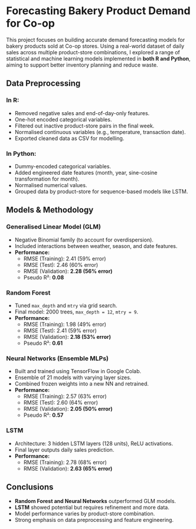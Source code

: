 # Forecasting Bakery Product Demand for Co-op

This project focuses on building accurate demand forecasting models for bakery products sold at Co-op stores. Using a real-world dataset of daily sales across multiple product-store combinations, I explored a range of statistical and machine learning models implemented in **both R and Python**, aiming to support better inventory planning and reduce waste.

## Data Preprocessing

### In R:
- Removed negative sales and end-of-day-only features.
- One-hot encoded categorical variables.
- Filtered out inactive product-store pairs in the final week.
- Normalised continuous variables (e.g., temperature, transaction date).
- Exported cleaned data as CSV for modelling.

### In Python:
- Dummy-encoded categorical variables.
- Added engineered date features (month, year, sine-cosine transformation for month).
- Normalised numerical values.
- Grouped data by product-store for sequence-based models like LSTM.

## Models & Methodology

### Generalised Linear Model (GLM)
- Negative Binomial family (to account for overdispersion).
- Included interactions between weather, season, and date features.
- **Performance:**
  - RMSE (Training): 2.41 (59% error)
  - RMSE (Test): 2.46 (60% error)
  - RMSE (Validation): **2.28 (56% error)**
  - Pseudo R²: **0.08**

### Random Forest
- Tuned `max_depth` and `mtry` via grid search.
- Final model: 2000 trees, `max_depth = 12`, `mtry = 9`.
- **Performance:**
  - RMSE (Training): 1.98 (49% error)
  - RMSE (Test): 2.41 (59% error)
  - RMSE (Validation): **2.18 (53% error)**
  - Pseudo R²: **0.61**

### Neural Networks (Ensemble MLPs)
- Built and trained using TensorFlow in Google Colab.
- Ensemble of 21 models with varying layer sizes.
- Combined frozen weights into a new NN and retrained.
- **Performance:**
  - RMSE (Training): 2.57 (63% error)
  - RMSE (Test): 2.60 (64% error)
  - RMSE (Validation): **2.05 (50% error)**
  - Pseudo R²: **0.57**

### LSTM
- Architecture: 3 hidden LSTM layers (128 units), ReLU activations.
- Final layer outputs daily sales prediction.
- **Performance:**
  - RMSE (Training): 2.78 (68% error)
  - RMSE (Validation): **2.63 (65% error)**

## Conclusions

- **Random Forest and Neural Networks** outperformed GLM models.
- **LSTM** showed potential but requires refinement and more data.
- Model performance varies by product-store combination.
- Strong emphasis on data preprocessing and feature engineering.
